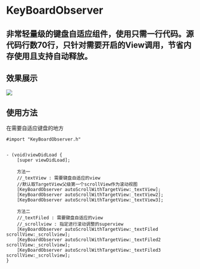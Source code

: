 # KeyBoardObserver


## 非常轻量级的键盘自适应组件，使用只需一行代码。源代码行数70行，只针对需要开启的View调用，节省内存使用且支持自动释放。

## 效果展示
![](https://github.com/vxiaofengs/KeyBoardObserver/blob/master/demo.gif)

## 使用方法

在需要自适应键盘的地方

```
#import "KeyBoardObserver.h"


- (void)viewDidLoad {
    [super viewDidLoad];
    
    方法一
    //_textView : 需要键盘自适应的view
    //默认取TargetView父级第一个scrollView作为滚动视图
    [KeyBoardObserver autoScrollWithTargetView:_textView];
    [KeyBoardObserver autoScrollWithTargetView:_textView2];
    [KeyBoardObserver autoScrollWithTargetView:_textView3];
    
    方法二
    //_textFiled : 需要键盘自适应的view
    //_scrollview : 指定进行滚动调整的superview
    [KeyBoardObserver autoScrollWithTargetView:_textFiled scrollView:_scrollview];
    [KeyBoardObserver autoScrollWithTargetView:_textFiled2 scrollView:_scrollview];
    [KeyBoardObserver autoScrollWithTargetView:_textFiled3 scrollView:_scrollview];
}
```
